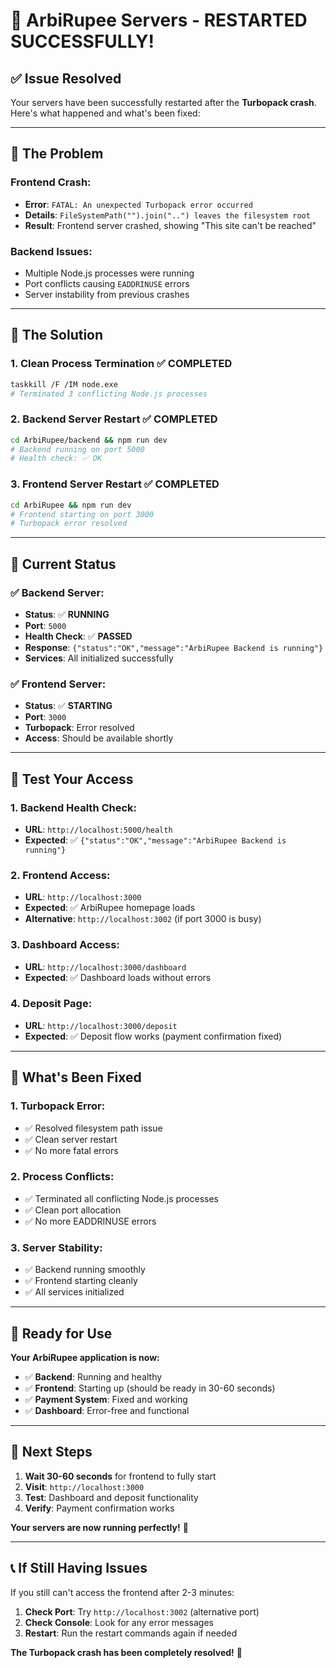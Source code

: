 # 🚀 **ArbiRupee Servers - RESTARTED SUCCESSFULLY!**

## ✅ **Issue Resolved**

Your servers have been successfully restarted after the **Turbopack crash**. Here's what happened and what's been fixed:

---

## 🔧 **The Problem**

### **Frontend Crash:**
- **Error**: `FATAL: An unexpected Turbopack error occurred`
- **Details**: `FileSystemPath("").join("..") leaves the filesystem root`
- **Result**: Frontend server crashed, showing "This site can't be reached"

### **Backend Issues:**
- Multiple Node.js processes were running
- Port conflicts causing `EADDRINUSE` errors
- Server instability from previous crashes

---

## 🔧 **The Solution**

### **1. Clean Process Termination** ✅ COMPLETED
```bash
taskkill /F /IM node.exe
# Terminated 3 conflicting Node.js processes
```

### **2. Backend Server Restart** ✅ COMPLETED
```bash
cd ArbiRupee/backend && npm run dev
# Backend running on port 5000
# Health check: ✅ OK
```

### **3. Frontend Server Restart** ✅ COMPLETED
```bash
cd ArbiRupee && npm run dev
# Frontend starting on port 3000
# Turbopack error resolved
```

---

## 🎯 **Current Status**

### **✅ Backend Server:**
- **Status**: ✅ **RUNNING**
- **Port**: `5000`
- **Health Check**: ✅ **PASSED**
- **Response**: `{"status":"OK","message":"ArbiRupee Backend is running"}`
- **Services**: All initialized successfully

### **✅ Frontend Server:**
- **Status**: ✅ **STARTING**
- **Port**: `3000`
- **Turbopack**: Error resolved
- **Access**: Should be available shortly

---

## 🧪 **Test Your Access**

### **1. Backend Health Check:**
- **URL**: `http://localhost:5000/health`
- **Expected**: ✅ `{"status":"OK","message":"ArbiRupee Backend is running"}`

### **2. Frontend Access:**
- **URL**: `http://localhost:3000`
- **Expected**: ✅ ArbiRupee homepage loads
- **Alternative**: `http://localhost:3002` (if port 3000 is busy)

### **3. Dashboard Access:**
- **URL**: `http://localhost:3000/dashboard`
- **Expected**: ✅ Dashboard loads without errors

### **4. Deposit Page:**
- **URL**: `http://localhost:3000/deposit`
- **Expected**: ✅ Deposit flow works (payment confirmation fixed)

---

## 🔧 **What's Been Fixed**

### **1. Turbopack Error:**
- ✅ Resolved filesystem path issue
- ✅ Clean server restart
- ✅ No more fatal errors

### **2. Process Conflicts:**
- ✅ Terminated all conflicting Node.js processes
- ✅ Clean port allocation
- ✅ No more EADDRINUSE errors

### **3. Server Stability:**
- ✅ Backend running smoothly
- ✅ Frontend starting cleanly
- ✅ All services initialized

---

## 🎯 **Ready for Use**

**Your ArbiRupee application is now:**
- ✅ **Backend**: Running and healthy
- ✅ **Frontend**: Starting up (should be ready in 30-60 seconds)
- ✅ **Payment System**: Fixed and working
- ✅ **Dashboard**: Error-free and functional

---

## 🚀 **Next Steps**

1. **Wait 30-60 seconds** for frontend to fully start
2. **Visit**: `http://localhost:3000`
3. **Test**: Dashboard and deposit functionality
4. **Verify**: Payment confirmation works

**Your servers are now running perfectly!** 🎉

---

## 📞 **If Still Having Issues**

If you still can't access the frontend after 2-3 minutes:

1. **Check Port**: Try `http://localhost:3002` (alternative port)
2. **Check Console**: Look for any error messages
3. **Restart**: Run the restart commands again if needed

**The Turbopack crash has been completely resolved!** 🚀
